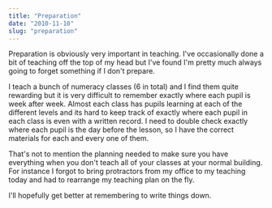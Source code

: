 ```yaml
---
title: "Preparation"
date: "2010-11-10"
slug: "preparation"
---
```

<p>Preparation is obviously very important in teaching. I've occasionally done a bit of teaching off the top of my head but I've found I'm pretty much always going to forget something if I don't prepare.</p>
<p>I teach a bunch of numeracy classes (6 in total) and I find them quite rewarding but it is very difficult to remember exactly where each pupil is week after week. Almost each class has pupils learning at each of the different levels and its hard to keep track of exactly where each pupil in each class is even with a written record. I need to double check exactly where each pupil is the day before the lesson, so I have the correct materials for each and every one of them.</p>
<p>That's not to mention the planning needed to make sure you have everything when you don't teach all of your classes at your normal building. For instance I forgot to bring protractors from my office to my teaching today and had to rearrange my teaching plan on the fly.</p>
<p>I'll hopefully get better at remembering to write things down.</p>
